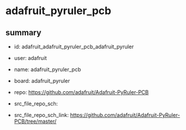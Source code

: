 # adafruit_pyruler_pcb
 
## summary 
* id: adafruit_adafruit_pyruler_pcb_adafruit_pyruler
* user: adafruit
* name: adafruit_pyruler_pcb
* board: adafruit_pyruler
* repo: https://github.com/adafruit/Adafruit-PyRuler-PCB



* src_file_repo_sch: 
* src_file_repo_sch_link: https://github.com/adafruit/Adafruit-PyRuler-PCB/tree/master/




